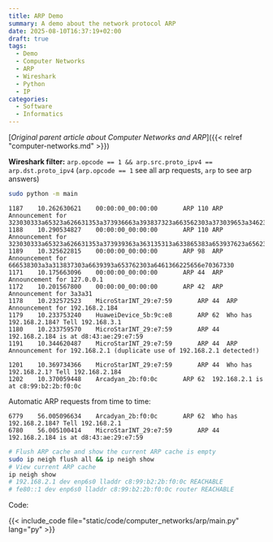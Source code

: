 ```yaml
---
title: ARP Demo
summary: A demo about the network protocol ARP
date: 2025-08-10T16:37:19+02:00
draft: true
tags:
  - Demo
  - Computer Networks
  - ARP
  - Wireshark
  - Python
  - IP
categories:
  - Software
  - Informatics
---
```


[*Original parent article about Computer Networks and ARP*]({{< relref "computer-networks.md" >}})

**Wireshark filter:** `arp.opcode == 1 && arp.src.proto_ipv4 == arp.dst.proto_ipv4` (`arp.opcode == 1` see all arp requests, `arp` to see arp answers)

```sh
sudo python -m main
```

```text
1187	10.262630621	00:00:00_00:00:00		ARP	110	ARP Announcement for 323030333a65323a626631353a373936663a393837323a663562303a373039653a346237…
1188	10.290534827	00:00:00_00:00:00		ARP	110	ARP Announcement for 323030333a65323a626631353a373939363a363135313a633865383a653937623a656238…
1189	10.325622815	00:00:00_00:00:00		ARP	98	ARP Announcement for 666538303a3a313837303a6639393a653762303a6461366225656e70367330
1171	10.175663096	00:00:00_00:00:00		ARP	44	ARP Announcement for 127.0.0.1
1172	10.201567800	00:00:00_00:00:00		ARP	42	ARP Announcement for 3a3a31
1178	10.232572523	MicroStarINT_29:e7:59		ARP	44	ARP Announcement for 192.168.2.184
1179	10.233753240	HuaweiDevice_5b:9c:e8		ARP	62	Who has 192.168.2.184? Tell 192.168.3.1
1180	10.233759570	MicroStarINT_29:e7:59		ARP	44	192.168.2.184 is at d8:43:ae:29:e7:59
1191	10.344620487	MicroStarINT_29:e7:59		ARP	44	ARP Announcement for 192.168.2.1 (duplicate use of 192.168.2.1 detected!)
```

```text
1201	10.369734366	MicroStarINT_29:e7:59		ARP	44	Who has 192.168.2.1? Tell 192.168.2.184
1202	10.370059448	Arcadyan_2b:f0:0c		ARP	62	192.168.2.1 is at c8:99:b2:2b:f0:0c
```

Automatic ARP requests from time to time:

```text
6779	56.005096634	Arcadyan_2b:f0:0c		ARP	62	Who has 192.168.2.184? Tell 192.168.2.1
6780	56.005100414	MicroStarINT_29:e7:59		ARP	44	192.168.2.184 is at d8:43:ae:29:e7:59
```

```sh
# Flush ARP cache and show the current ARP cache is empty
sudo ip neigh flush all && ip neigh show
# View current ARP cache
ip neigh show
# 192.168.2.1 dev enp6s0 lladdr c8:99:b2:2b:f0:0c REACHABLE
# fe80::1 dev enp6s0 lladdr c8:99:b2:2b:f0:0c router REACHABLE
```

Code:

{{< include_code file="static/code/computer_networks/arp/main.py" lang="py" >}}
